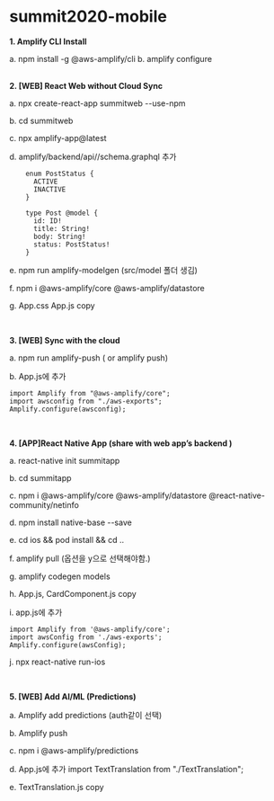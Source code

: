 # summit2020-mobile

<b>1. Amplify CLI Install</b>

  a. npm install -g @aws-amplify/cli
  b. amplify configure


<br>
<b>2. [WEB] React Web without Cloud Sync</b>

  a. npx create-react-app summitweb --use-npm
  
  b. cd summitweb
  
  c. npx amplify-app@latest


  d. amplify/backend/api/<datasourcename>/schema.graphql 추가

        enum PostStatus {
          ACTIVE
          INACTIVE
        }

        type Post @model {
          id: ID!
          title: String!
          body: String!
          status: PostStatus!
        }


  e. npm run amplify-modelgen 
      (src/model 폴더 생김)

  f. npm i @aws-amplify/core @aws-amplify/datastore

  g. App.css App.js copy
      
<br>

<b>3. [WEB] Sync with the cloud</b>

  a. npm run amplify-push ( or amplify push)

  b. App.js에 추가
  
    import Amplify from "@aws-amplify/core";
    import awsconfig from "./aws-exports";
    Amplify.configure(awsconfig);

<br>

<b>4. [APP]React Native App (share with web app’s backend )</b>

  a. react-native init summitapp
  
  b. cd summitapp


  c. npm i @aws-amplify/core @aws-amplify/datastore @react-native-community/netinfo
  
  d. npm install native-base --save
  
  e. cd ios && pod install && cd ..
  
  f. amplify pull (옵션을 y으로 선택해야함.)

  g. amplify codegen models
  
  h. App.js, CardComponent.js copy
  
  i. app.js에 추가

    import Amplify from '@aws-amplify/core';
    import awsConfig from './aws-exports';
    Amplify.configure(awsConfig);
    
  j. npx react-native run-ios

<br>

<b>5. [WEB] Add AI/ML (Predictions)</b>

  a. Amplify add predictions (auth같이 선택)
  
  b. Amplify push

  c. npm i @aws-amplify/predictions

  d. App.js에 추가
    import TextTranslation from "./TextTranslation";
    <TextTranslation id={posts[i].id} body={posts[i].body} />
    
  e. TextTranslation.js copy
